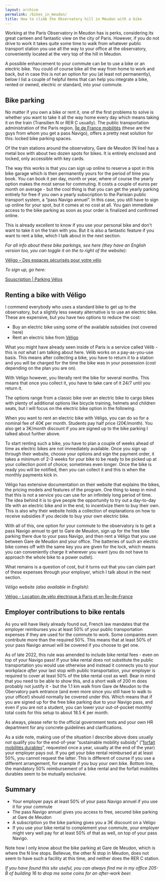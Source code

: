 ```yaml
---
layout: archive
permalink: /bikes_in_meudon/
title: How to climb the Observatory hill in Meudon with a bike
---
```


Working at the Paris Observatory in Meudon has is perks, considering its great canteen and fantastic view on the city
of Paris. However, if you do not drive to work it takes quite some time to walk from whatever public transport station
you use all the way to your office at the observatory, conveniently located at the very top of the hill in Meudon.

A possible enhancement to your commute can be to use a bike or an electric bike. You could of course bike all the way
from home to work and back, but in case this is not an option for you (at least not permanently), below I list a
couple of helpful items that can help you integrate a bike, rented or owned, electric or standard, into your commute.

## Bike parking

No matter if you own a bike or rent it, one of the first problems to solve is whether you want to take it all the way
home every day which means taking it on the train (Transilien N or RER C usually). The public transportation
administration of the Paris region, [Île de France mobilités](https://www.iledefrance-mobilites.fr/) (these are the
guys from whom you get a pass Navigo), offers a pretty neat solution for this: locked bike parking spaces.

Of the train stations around the observatory, Gare de Meudon (N line) has a metal box with about two dozen spots for
bikes. It is entirely enclosed and locked, only accessible with key cards.

The way this works is that you can sign up online to reserve a spot in this bike garage which is then permanently
yours for the period of time you book. You can book it per day, month or year, where of course the yearly option
makes the most sense for commuting. It costs a couple of euros per month on average - but the cool thing is that
you can get the yearly parking entirely for free if you own a yearly subscription to the Parisian public transport
system, a “pass Navigo annuel”. In this case, you still have to sign up online for your spot, but it comes at no cost
at all. You gain immediate access to the bike parking as soon as your order is finalized and confirmed online.

This is already excellent to know if you use your personal bike and don't want to take it on the train with you. But
it is also a fantastic feature if you want to rent a bike, which I talk about in the next section.

*For all info about these bike parkings, see here (they have an English version too, you can toggle it on the to
right of the website):*

[Véligo – Des espaces sécurisés pour votre vélo](https://www.iledefrance-mobilites.fr/actualites/veligo-des-espaces-securises-pour-votre-velo)

*To sign up, go here:*

[Souscription | Parking Vélos](https://sncf-parking-velos.iledefrance-mobilites.fr/parking-velos/abonnement)

## Renting a bike with Véligo

I commend everybody who uses a standard bike to get up to the observatory, but a slightly less sweaty alternative is
to use an electric bike. These are expensive, but you have two options to reduce the cost:

- Buy an electric bike using some of the available subsidies (not covered here)
- Rent an electric bike from [Véligo](https://www.veligo-location.fr/)

What you might have already seen inside of Paris is a service called Vélib - this is *not* what I am talking about
here. Vélib works on a pay-as-you-use basis. This means after collecting a bike, you have to return it to a station
and you will be charged for the time the bike was in your possession (cost depending on the plan you are on).

With Véligo however, you literally rent the bike for several months. This means that once you collect it, you have to
take care of it 24/7 until you return it.

The options range from a classic bike over an electric bike to cargo bikes with plenty of additional options like
bicycle training, helmets and children seats, but I will focus on the electric bike option in the following.

When you want to rent an electric bike with Véligo, you can do so for a nominal fee of 40€ per month. Students pay
half price (20€/month). You also get a 3€/month discount if you are signed up to the bike parking I talked about further above.

To start renting such a bike, you have to plan a couple of weeks ahead of time as electric bikes are not immediately
available. Once you sign up through their website, choose your options and sign the payment order, it takes a minimum
of 2-3 weeks for your bike to be ready to be picked up at your collection point of choice; sometimes even longer.
Once the bike is ready you will be notified, then you can collect it and this is when the monthly payments kick in.

Véligo has extensive documentation on their website that explains the bikes, the pricing models and features of the
program. One thing to keep in mind that this is not a service you can use for an infinitely long period of time. The
idea behind it is to give people the opportunity to try out a day-to-day life with an electric bike and in the end,
to incentivize them to buy their own. This is also why their website holds a collection of explanations on how to
receive subsidies if you decide to buy your own electric bike.

With all of this, one option for your commute to the observatory is to get a pass Navigo annuel to get to Gare de
Meudon, sign up for the free bike parking there due to your pass Navigo, and then rent a Véligo that you use between
Gare de Meudon and your office. The batteries of such an electric bike comes off with the same key you are given for
the lock, which means you can conveniently charge it wherever you want (you do not have to approach the whole bike to
a power outlet).

What remains is a question of cost, but it turns out that you can claim part of these expenses through your employer,
which I talk about in the next section.

*Véligo website (also available in English):*

[Véligo - Location de vélo électrique à Paris et en Île-de-France](https://www.veligo-location.fr/)

## Employer contributions to bike rentals

As you will have likely already found out, French law mandates that the employer reimburses you at least 50% of your
public transportation expenses if they are used for the commute to work. Some companies even contribute more than the
required 50%. This means that at least 50% of your pass Navigo annuel will be covered if you choose to get one.

As of late 2022, this rule was amended to include bike rental fees - even on top of your Navigo pass! If your bike
rental does not substitute the public transportation you would use otherwise and instead it connects you to your
workplace *after* your last stop with public transportation, your employer is required to cover at least 50% of the
bike rental cost as well. Bear in mind that you need to be able to show this, and a short walk of 200 m does probably
not justify it - but the 1.1 km walk from Gare de Meudon to the Obervatory park entrance (and even more since you still
have to walk to your office!) should normally be covered under this. Which means that if you are signed up for the free
bike parking due to your Navigo pass, and even if you are not a student, you can lower your out-of-pocket monthly total
costs for this setup to about 18.5 € per month.

As always, please refer to the official government texts and your own HR department for any concrete guidelines and clarifications.

As a side note, making use of the situation I describe above does usually *not* qualify you for the end-of-year
“sustainable mobility subsidy” (”[forfait mobilités durables](https://www.fonction-publique.gouv.fr/etre-agent-public/ma-remuneration/primes-et-indemnites-ponctuelles-ou-accessoires/forfait-mobilite-durable-fmd)”,
requested once a year, usually at the end of the year) your employer pays out. If you get your bike rental reimbursed
at at least 50%, you cannot request the latter. This is different of course if you use a different arrangement, for
example if you buy your own bike. Bottom line, the mandatory 50% reimbursement of a bike rental and the forfait
mobilités durables seem to be mutually exclusive.

## Summary

- Your employer pays at least 50% of your pass Navigo annuel if you use it for your commute
- The pass Navigo annuel gives you access to free, secured bike parking at Gare de Meudon
- A subscription yo the bike parking gives you a 3€ discount on a Véligo
- If you use your bike rental to complement your commute, your employer might very well pay for at least 50% of that
as well, on top of your pass Navigo.

Note how I only know about the bike parking at Gare de Meudon, which is where the N line stops. Bellevue, the other N
stop in Meudon, does not seem to have such a facility at this time, and neither does the RER C station.

*If you have found this site useful, you can always find me in my office 205-B of building 16 to drop me some coins
for an after-work beer.*
